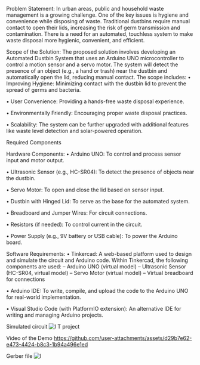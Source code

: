 Problem Statement:
In urban areas, public and household waste management is a growing challenge. One of
the key issues is hygiene and convenience while disposing of waste. Traditional dustbins
require manual contact to open their lids, increasing the risk of germ transmission and
contamination. There is a need for an automated, touchless system to make waste disposal
more hygienic, convenient, and efficient.

Scope of the Solution:
The proposed solution involves developing an Automated Dustbin System that uses
an Arduino UNO microcontroller to control a motion sensor and a servo motor. The
system will detect the presence of an object (e.g., a hand or trash) near the dustbin and
automatically open the lid, reducing manual contact. The scope includes:
• Improving Hygiene: Minimizing contact with the dustbin lid to prevent the
spread of germs and bacteria.

• User Convenience: Providing a hands-free waste disposal experience.

• Environmentally Friendly: Encouraging proper waste disposal practices.

• Scalability: The system can be further upgraded with additional features like
waste level detection and solar-powered operation.

Required Components

Hardware Components:
• Arduino UNO: To control and process sensor input and motor output.

• Ultrasonic Sensor (e.g., HC-SR04): To detect the presence of objects near the
dustbin.

• Servo Motor: To open and close the lid based on sensor input.

• Dustbin with Hinged Lid: To serve as the base for the automated system.

• Breadboard and Jumper Wires: For circuit connections.

• Resistors (if needed): To control current in the circuit.

• Power Supply (e.g., 9V battery or USB cable): To power the Arduino board.

Software Requirements:
• Tinkercad: A web-based platform used to design and simulate the circuit and
Arduino code. Within Tinkercad, the following components are used:
– Arduino UNO (virtual model)
– Ultrasonic Sensor (HC-SR04, virtual model)
– Servo Motor (virtual model)
– Virtual breadboard for connections

• Arduino IDE: To write, compile, and upload the code to the Arduino UNO for
real-world implementation.

• Visual Studio Code (with PlatformIO extension): An alternative IDE for
writing and managing Arduino projects.

Simulated circuit
![l T project](https://github.com/user-attachments/assets/7b13b3a4-4eae-4368-9647-ffc369a1cb57)

Video of the Demo 
https://github.com/user-attachments/assets/d29b7e62-e473-4424-b8c3-1b94a496e1ed

Gerber file
![l](https://github.com/user-attachments/assets/df0c2c2f-3594-473b-9121-052f5dbe7fb4)
